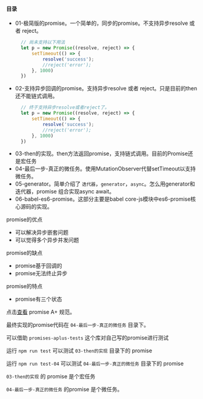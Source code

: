 #### 目录
- 01-极简版的promise。一个简单的，同步的promise。不支持异步resolve 或者 reject。
    ```js
      // 尚未支持以下用法
      let p = new Promise((resolve, reject) => {
          setTimeout(() => {
              resolve('success');
              //reject('error'); 
          }, 1000)  
      })
    ```
- 02-支持异步回调的promise。支持异步resolve 或者 reject。只是目前的then还不能链式调用。
    ```js
      // 终于支持异步resolve或者reject了。
      let p = new Promise((resolve, reject) => {
          setTimeout(() => {
              resolve('success');
              //reject('error'); 
          }, 1000)  
      })
    ```
- 03-then的实现。then方法返回promise，支持链式调用。目前的Promise还是宏任务
- 04-最后一步-真正的微任务。使用MutationObserver代替setTimeout以支持微任务。
- 05-generator。简单介绍了 `迭代器`，`generator`，`async`。怎么用generator和迭代器，promise 组合实现async await。
- 06-babel-es6-promise。这部分主要是babel core-js模块中es6-promise核心源码的实现。


promise的优点
- 可以解决异步嵌套问题
- 可以觉得多个异步并发问题

promise的缺点
- promise基于回调的
- promise无法终止异步


promise的特点
- promise有三个状态


点击[查看](https://promisesaplus.com/) promise A+ 规范。

最终实现的promise代码在 `04-最后一步-真正的微任务` 目录下。


可以借助 `promises-aplus-tests` 这个库对自己写的promise进行测试

运行 `npm run test` 可以测试 `03-then的实现` 目录下的 promise

运行 `npm run test-04` 可以测试 `04-最后一步-真正的微任务` 目录下的 promise

`03-then的实现` 的 promise 是个宏任务

`04-最后一步-真正的微任务` 的promise 是个微任务。
